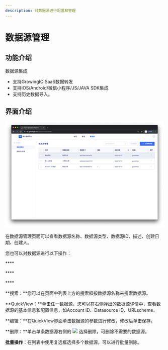 ```yaml
---
description: 对数据源进行配置和管理
---
```


# 数据源管理

## 功能介绍

数据源集成

* 支持GrowingIO SaaS数据转发
* 支持iOS/Android/微信小程序/JS/JAVA SDK集成
* 支持历史数据导入。

## 界面介绍

![](../../../.gitbook/assets/ying-mu-jie-tu-20201207-xia-wu-5.50.24.png)

在数据源管理页面可以查看数据源名称、数据源类型、数据源ID、描述、创建日期、创建人。

您也可以对数据源进行以下操作：

\*\*\*\*

\*\*\*\*

\*\*\*\*

**搜索：**您可以在页面中列表上方的搜索框按数据源名称来搜索数据源。

**QuickView：**单击任一数据源，您可以在右侧弹出的数据源详情中，查看数据源的基本信息和配置信息，如Account ID、Datasource ID、URLscheme。

**编辑：**在QuickView界面单击数据源的参数进行修改，修改后单击保存。

**删除：**单击单条数据源右侧的 ![](https://docs.growingio.com/.gitbook/assets/-Lo08UtW7H58ehFKeZ4g-LsycTyZaItbL8_Wigcx-LsyfkaafJ-8X2utJ9BbE782B9E782B9E782B9.png) 选择删除，可删除不需要的数据源。

**批量操作**：在列表中使用复选框选择多个数据源，可以进行批量删除。



